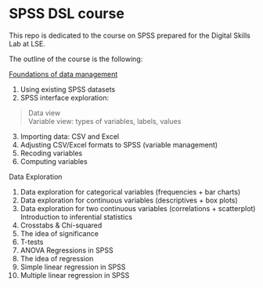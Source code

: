 # SPSS DSL course

This repo is dedicated to the course on SPSS prepared for the Digital Skills Lab at LSE.

The outline of the course is the following:

[Foundations of data management](./SPSS_md_1_chapter.md)
1. Using existing SPSS datasets
2. SPSS interface exploration:
> Data view  
> Variable view: types of variables, labels, values  
3. Importing data: CSV and Excel
4. Adjusting CSV/Excel formats to SPSS (variable management)
5. Recoding variables
6. Computing variables

Data Exploration  
1. Data exploration for categorical variables (frequencies + bar charts)
2. Data exploration for continuous variables (descriptives + box plots)
3. Data exploration for two continuous variables (correlations +
scatterplot)
Introduction to inferential statistics  
1. Crosstabs & Chi-squared
2. The idea of significance
3. T-tests
4. ANOVA
Regressions in SPSS  
1. The idea of regression
2. Simple linear regression in SPSS
3. Multiple linear regression in SPSS


